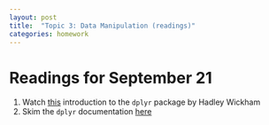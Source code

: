 ```yaml
---
layout: post
title:  "Topic 3: Data Manipulation (readings)"
categories: homework
---
```


# Readings for September 21

1. Watch [this](https://www.youtube.com/watch?v=8SGif63VW6E) introduction to the `dplyr` package by Hadley Wickham
2. Skim the `dplyr` documentation [here](https://cran.rstudio.com/web/packages/dplyr/vignettes/introduction.html)


